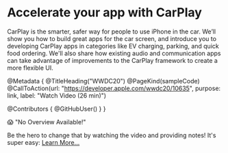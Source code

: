# Accelerate your app with CarPlay

CarPlay is the smarter, safer way for people to use iPhone in the car. We’ll show you how to build great apps for the car screen, and introduce you to developing CarPlay apps in categories like EV charging, parking, and quick food ordering. We'll also share how existing audio and communication apps can take advantage of improvements to the CarPlay framework to create a more flexible UI.

@Metadata {
   @TitleHeading("WWDC20")
   @PageKind(sampleCode)
   @CallToAction(url: "https://developer.apple.com/wwdc20/10635", purpose: link, label: "Watch Video (26 min)")

   @Contributors {
      @GitHubUser(<replace this with your GitHub handle>)
   }
}

😱 "No Overview Available!"

Be the hero to change that by watching the video and providing notes! It's super easy:
 [Learn More…](https://wwdcnotes.com/documentation/wwdcnotes/contributing)
